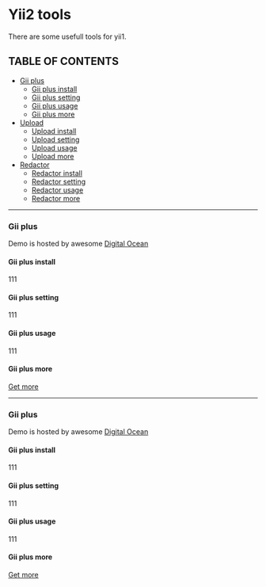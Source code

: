 # Yii2 tools

There are some usefull tools for yii1.

## TABLE OF CONTENTS

- [Gii plus](#gii-plus)
    - [Gii plus install](#gii-plus-install)
    - [Gii plus setting](#gii-plus-setting)
    - [Gii plus usage](#gii-plus-install)
    - [Gii plus more](#gii-plus-more)
- [Upload](#upload)
    - [Upload install](#upload-install)
    - [Upload setting](#upload-setting)
    - [Upload usage](#upload-install)
    - [Upload more](#upload-more)
- [Redactor](#redactor)
    - [Redactor install](#redactor-install)
    - [Redactor setting](#redactor-setting)
    - [Redactor usage](#redactor-install)
    - [Redactor more](#redactor-more)

-----------------------------------------------------------------------------

### Gii plus
Demo is hosted by awesome [Digital Ocean](https://m.do.co/c/d7f000191ea8)

#### Gii plus install
111

#### Gii plus setting
111

#### Gii plus usage
111

#### Gii plus more
[Get more](https://github.com/myzero1/yii2-gii-plus)

-----------------------------------------------------------------------------

### Gii plus
Demo is hosted by awesome [Digital Ocean](https://m.do.co/c/d7f000191ea8)

#### Gii plus install
111

#### Gii plus setting
111

#### Gii plus usage
111

#### Gii plus more
[Get more](https://github.com/myzero1/yii2-gii-plus)

